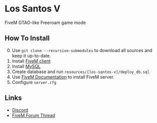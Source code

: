 # Los Santos V
FiveM GTAO-like Freeroam game mode

## How To Install
0. Use `git clone --recursive-submodules` to download all sources and keep it up-to-date.
1. Install [FiveM client](https://fivem.net/)
2. Install [MySQL](https://www.mysql.com/)
3. Create database and run `resources/[los-santos-v]/deploy_db.sql`
4. Use [FiveM Documentation](http://docs.fivem.net/server-manual/setting-up-a-server/) to install FiveM server.
5. Configure `server.cfg`

## Links
* [Discord](https://discord.gg/VY2hJa9)
* [FiveM Forum Thread](https://forum.fivem.net/t/release-los-santos-v-deathmatch-now-fully-open-source)
